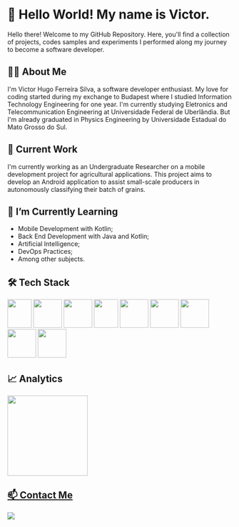 # 👋 Hello World! My name is Victor.

Hello there! Welcome to my GitHub Repository. Here, you'll find a collection of projects, codes samples and experiments I performed along my journey to become a software developer.

## 🧑‍💼 About Me

I'm Victor Hugo Ferreira Silva, a software developer enthusiast. My love for coding started during my exchange to Budapest where I studied Information Technology Engineering for one year. I'm currently studying Eletronics and Telecommunication Engineering at Universidade Federal de Uberlândia. But I'm already graduated in Physics Engineering by Universidade Estadual do Mato Grosso do Sul.

## 🔭 Current Work
I'm currently working as an Undergraduate Researcher on a mobile development project for agricultural applications. This project aims to develop an Android application to assist small-scale producers in autonomously classifying their batch of grains.

## 🌱 I’m Currently Learning

- Mobile Development with Kotlin;
- Back End Development with Java and Kotlin;
- Artificial Intelligence;
- DevOps Practices;
- Among other subjects.

## 🛠️ Tech Stack
<img src="https://github.com/victorhfsilva/victorhfsilva/assets/22583145/a38af6f6-c984-414f-9aa7-732453e017e6" width="54" height="64">
<img src="https://github.com/victorhfsilva/victorhfsilva/assets/22583145/23ffc612-eb5e-4e69-b81d-99d40c098131" width="64" height="64">
<img src="https://github.com/victorhfsilva/victorhfsilva/assets/22583145/098bef08-ed4e-463d-beda-8b84e6ae3ffb" width="64" height="64">
<img src="https://github.com/victorhfsilva/victorhfsilva/assets/22583145/3f088827-5789-4d9e-ab86-e8200b7da3d9" width="54" height="64">
<img src="https://github.com/victorhfsilva/victorhfsilva/assets/22583145/dd06fcf9-83fa-4828-a904-846ee929fb13" width="64" height="64">
<img src="https://github.com/victorhfsilva/victorhfsilva/assets/22583145/d9937dc5-5c2b-4398-8b9b-2ea6bde06dd0" width="64" height="64">
<img src="https://github.com/victorhfsilva/victorhfsilva/assets/22583145/876386af-579a-4b7b-80fa-b68e2ac56fc0" width="64" height="64">
<img src="https://github.com/victorhfsilva/victorhfsilva/assets/22583145/530e92f8-9349-4db6-a39e-a82a9d51f820" width="64" height="64">
<img src="https://github.com/victorhfsilva/victorhfsilva/assets/22583145/3ce09424-ae93-4cc2-8202-ac8266e30eff" width="64" height="64">

## 📈 Analytics

<div>
<a href="https://github.com/victorhfsilva">
<img loading="lazy" height="180em" src="https://github-readme-stats.vercel.app/api/top-langs/?username=victorhfsilva&layout=compact&langs_count=7&theme=dracula"/>
</div>

## 📫 Contact Me
<a href="https://www.linkedin.com/in/victorhfsilva/?locale=en_US" target="_blank"><img loading="lazy" src="https://img.shields.io/badge/-LinkedIn-%230077B5?style=for-the-badge&logo=linkedin&logoColor=white" target="_blank"></a>
